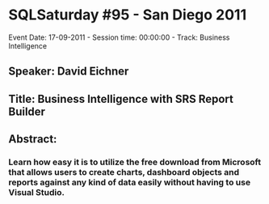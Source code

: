 # SQLSaturday #95 - San Diego 2011
Event Date: 17-09-2011 - Session time: 00:00:00 - Track: Business Intelligence
## Speaker: David Eichner
## Title: Business Intelligence with SRS Report Builder
## Abstract:
### Learn how easy it is to utilize the free download from Microsoft that allows users to create charts, dashboard objects and reports against any kind of data easily without having to use Visual Studio.  
